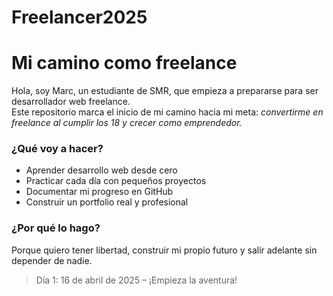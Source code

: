 # Freelancer2025
# Mi camino como freelance

Hola, soy Marc, un estudiante de SMR, que empieza a prepararse para ser desarrollador web freelance.  
Este repositorio marca el inicio de mi camino hacia mi meta: *convertirme en freelance al cumplir los 18 y crecer como emprendedor.*

### ¿Qué voy a hacer?
- Aprender desarrollo web desde cero
- Practicar cada día con pequeños proyectos
- Documentar mi progreso en GitHub
- Construir un portfolio real y profesional

### ¿Por qué lo hago?
Porque quiero tener libertad, construir mi propio futuro y salir adelante sin depender de nadie.

> Día 1: 16 de abril de 2025 – ¡Empieza la aventura!
